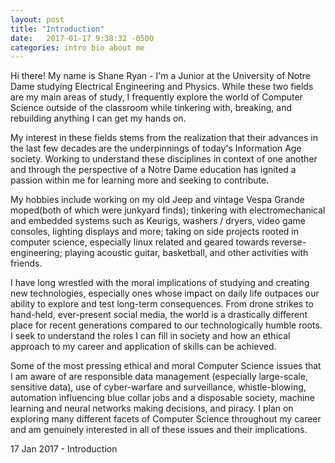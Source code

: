 ```yaml
---
layout: post
title: "Introduction"
date:   2017-01-17 9:38:32 -0500
categories: intro bio about me
---
```


Hi there!  My name is Shane Ryan - I'm a Junior at the University of Notre Dame
studying Electrical Engineering and Physics.  While these two fields are my
main areas of study, I frequently explore the world of Computer Science outside
of the classroom while tinkering with, breaking, and rebuilding anything I can
get my hands on.

My interest in these fields stems from the realization that their advances in
the last few decades are the underpinnings of today's Information Age society.  Working to understand these disciplines in context of one another and through the
perspective of a Notre Dame education has ignited a passion within me for learning more and seeking to contribute. 

My hobbies include working on my old Jeep and vintage Vespa Grande moped(both of which were junkyard finds); tinkering with electromechanical and embedded systems such as Keurigs, washers / dryers, video game consoles, lighting displays and more; taking on side projects rooted in computer science, especially linux related and geared towards reverse-engineering; playing acoustic guitar, basketball, and other activities with friends.

I have long wrestled with the moral implications of studying and creating new
technologies, especially ones whose impact on daily life outpaces our ability
to explore and test long-term consequences.  From drone strikes to hand-held,
ever-present social media, the world is a drastically different place for
recent generations compared to our technologically humble roots.  I seek to
understand the roles I can fill in society and how an ethical approach to my
career and application of skills can be achieved.

Some of the most pressing ethical and moral Computer Science issues that I am aware of are responsible data
management (especially large-scale, sensitive data), use of cyber-warfare and
surveillance, whistle-blowing, automation influencing blue collar jobs and a disposable society,
machine learning and neural networks making decisions, and piracy.  I plan on
exploring many different facets of Computer Science throughout my career and
am genuinely interested in all of these issues and their implications.



<p class="meta">17 Jan 2017 - Introduction</p>
